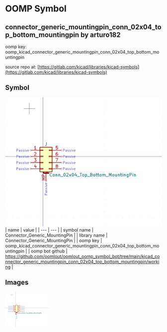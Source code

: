 # OOMP Symbol  
## connector_generic_mountingpin_conn_02x04_top_bottom_mountingpin  by arturo182  
  
oomp key: oomp_kicad_connector_generic_mountingpin_conn_02x04_top_bottom_mountingpin  
  
source repo at: [https://gitlab.com/kicad/libraries/kicad-symbols](https://gitlab.com/kicad/libraries/kicad-symbols)  
## Symbol  
  
[![working.png](working_600.png)](working.png)  
| name | value | 
| --- | --- | 
| symbol name | Connector_Generic_MountingPin | 
| library name | Connector_Generic_MountingPin | 
| oomp key | oomp_kicad_connector_generic_mountingpin_conn_02x04_top_bottom_mountingpin | 
| oomp bot github | https://github.com/oomlout/oomlout_oomp_symbol_bot/tree/main/kicad_connector_generic_mountingpin_conn_02x04_top_bottom_mountingpin/working | 
## Images  
  
[![working.png](working_140.png)](working.png)  
